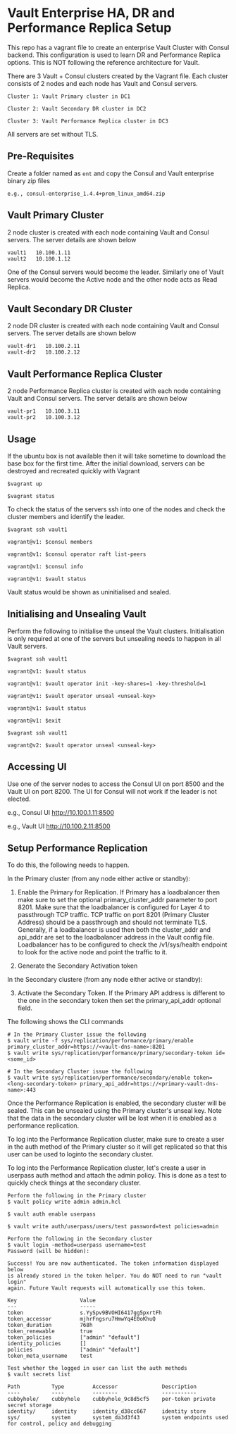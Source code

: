 # Vault Enterprise HA, DR and Performance Replica Setup
This repo has a vagrant file to create an enterprise Vault Cluster with Consul backend.  This configuration is used to learn DR and Performance Replica options.  This is NOT following the reference architecture for Vault.

There are 3 Vault + Consul clusters created by the Vagrant file.  Each cluster consists of 2 nodes and each node has Vault and Consul servers.

```
Cluster 1: Vault Primary cluster in DC1 

Cluster 2: Vault Secondary DR cluster in DC2 

Cluster 3: Vault Performance Replica cluster in DC3
```

All servers are set without TLS.

## Pre-Requisites
Create a folder named as ```ent``` and copy the Consul and Vault enterprise binary zip files

```e.g., consul-enterprise_1.4.4+prem_linux_amd64.zip```

## Vault Primary Cluster
2 node cluster is created with each node containing Vault and Consul servers. The server details are shown below

```
vault1   10.100.1.11
vault2   10.100.1.12
```

One of the Consul servers would become the leader.  Similarly one of Vault servers would become the Active node and the other node acts as Read Replica.

## Vault Secondary DR Cluster
2 node DR cluster is created with each node containing Vault and Consul servers. The server details are shown below

```
vault-dr1   10.100.2.11
vault-dr2   10.100.2.12
```

## Vault Performance Replica Cluster
2 node Performance Replica cluster is created with each node containing Vault and Consul servers. The server details are shown below

```
vault-pr1   10.100.3.11
vault-pr2   10.100.3.12
```

## Usage
If the ubuntu box is not available then it will take sometime to download the base box for the first time.  After the initial download, servers can be destroyed and recreated quickly with Vagrant

```
$vagrant up

$vagrant status

```

To check the status of the servers ssh into one of the nodes and check the cluster members and identify the leader.

```
$vagrant ssh vault1

vagrant@v1: $consul members

vagrant@v1: $consul operator raft list-peers 

vagrant@v1: $consul info

vagrant@v1: $vault status

```

Vault status would be shown as uninitialised and sealed.

## Initialising and Unsealing Vault

Perform the following to initialise the unseal the Vault clusters.  Initialisation is only required at one of the servers but unsealing needs to happen in all Vault servers.

```
$vagrant ssh vault1

vagrant@v1: $vault status

vagrant@v1: $vault operator init -key-shares=1 -key-threshold=1

vagrant@v1: $vault operator unseal <unseal-key>

vagrant@v1: $vault status

vagrant@v1: $exit

$vagrant ssh vault1

vagrant@v2: $vault operator unseal <unseal-key>

```

## Accessing UI

Use one of the server nodes to access the Consul UI on port 8500 and the Vault UI on port 8200.  The UI for Consul will not work if the leader is not elected.

e.g., Consul UI http://10.100.1.11:8500 

e.g., Vault UI http://10.100.2.11:8500 

## Setup Performance Replication
To do this, the following needs to happen.

In the Primary cluster (from any node either active or standby):

1. Enable the Primary for Replication.  If Primary has a loadbalancer then make sure to set the optional primary_cluster_addr parameter to port 8201.  Make sure that the loadbalancer is configured for Layer 4 to passthrough TCP traffic.  TCP traffic on port 8201 (Primary Cluster Address) should be a passthrough and should not terminate TLS.
Generally, if a loadbalancer is used then both the cluster_addr and api_addr are set to the loadbalancer address in the Vault config file.  Loadbalancer has to be configured to check the /v1/sys/health endpoint to look for the active node and point the traffic to it.

2. Generate the Secondary Activation token

In the Secondary clustere (from any node either active or standby): 

3. Activate the Secondary Token.  If the Primary API address is different to the one in the secondary token then set the primary_api_addr optional field.

The following shows the CLI commands

```
# In the Primary Cluster issue the following
$ vault write -f sys/replication/performance/primary/enable primary_cluster_addr=https://<vault-dns-name>:8201
$ vault write sys/replication/performance/primary/secondary-token id=<some_id> 

# In the Secondary Cluster issue the following
$ vault write sys/replication/performance/secondary/enable token=<long-secondary-token> primary_api_addr=https://<primary-vault-dns-name>:443
```

Once the Performance Replication is enabled, the secondary cluster will be sealed.  This can be unsealed using the Primary cluster's unseal key. Note that the data in the secondary cluster will be lost when it is enabled as a performance replication. 

To log into the Performance Replication cluster, make sure to create a user in the auth method of the Primary cluster so it will get replicated so that this user can be used to loginto the secondary cluster.

To log into the Performance Replication cluster, let's create a user in userpass auth method and attach the admin policy.  This is done as a test to quickly check things at the secondary cluster.

```
Perform the following in the Primary cluster
$ vault policy write admin admin.hcl

$ vault auth enable userpass

$ vault write auth/userpass/users/test password=test policies=admin

Perform the following in the Secondary cluster
$ vault login -method=userpass username=test
Password (will be hidden):

Success! You are now authenticated. The token information displayed below
is already stored in the token helper. You do NOT need to run "vault login"
again. Future Vault requests will automatically use this token.

Key                    Value
---                    -----
token                  s.YySpv9BVOHI6417gg5pxrtFh
token_accessor         mjhrFngsru7HmwYq4E0oKhuQ
token_duration         768h
token_renewable        true
token_policies         ["admin" "default"]
identity_policies      []
policies               ["admin" "default"]
token_meta_username    test

Test whether the logged in user can list the auth methods
$ vault secrets list

Path          Type         Accessor              Description
----          ----         --------              -----------
cubbyhole/    cubbyhole    cubbyhole_9c8d5cf5    per-token private secret storage
identity/     identity     identity_d38cc667     identity store
sys/          system       system_da3d3f43       system endpoints used for control, policy and debugging
```
